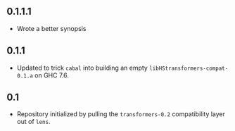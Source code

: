 0.1.1.1
-------
* Wrote a better synopsis

0.1.1
-----
* Updated to trick `cabal` into building an empty `libHStransformers-compat-0.1.a` on GHC 7.6.

0.1
---
* Repository initialized by pulling the `transformers-0.2` compatibility layer out of `lens`.
